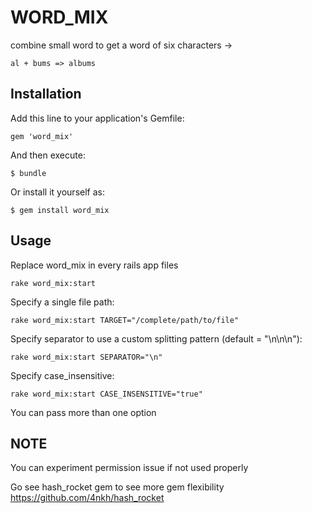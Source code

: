# WORD_MIX

combine small word to get a word of six characters -> 

    al + bums => albums
  
## Installation

Add this line to your application's Gemfile:

    gem 'word_mix'

And then execute:

    $ bundle

Or install it yourself as:

    $ gem install word_mix

## Usage

Replace word_mix in every rails app files
  
    rake word_mix:start

Specify a single file path:
    
    rake word_mix:start TARGET="/complete/path/to/file"

Specify separator to use a custom splitting pattern (default = "\n\n\n"):

    rake word_mix:start SEPARATOR="\n"
    
Specify case_insensitive:

    rake word_mix:start CASE_INSENSITIVE="true"

You can pass more than one option

## NOTE
  
  You can experiment permission issue if not used properly
 
  Go see hash_rocket gem to see more gem flexibility
  https://github.com/4nkh/hash_rocket